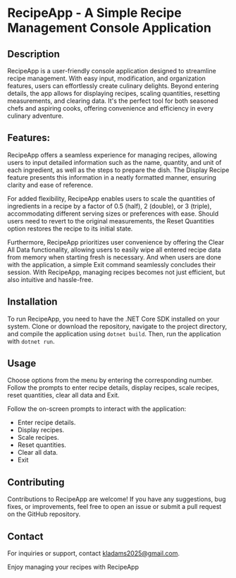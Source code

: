 # RecipeApp - A Simple Recipe Management Console Application

## Description

RecipeApp is a user-friendly console application designed to streamline recipe management. With easy input, modification, and organization features, users can effortlessly create culinary delights. Beyond entering details, the app allows for displaying recipes, scaling quantities, resetting measurements, and clearing data. It's the perfect tool for both seasoned chefs and aspiring cooks, offering convenience and efficiency in every culinary adventure.

## Features:
RecipeApp offers a seamless experience for managing recipes, allowing users to input detailed information such as the name, quantity, and unit of each ingredient, as well as the steps to prepare the dish. The Display Recipe feature presents this information in a neatly formatted manner, ensuring clarity and ease of reference.

For added flexibility, RecipeApp enables users to scale the quantities of ingredients in a recipe by a factor of 0.5 (half), 2 (double), or 3 (triple), accommodating different serving sizes or preferences with ease. Should users need to revert to the original measurements, the Reset Quantities option restores the recipe to its initial state.

Furthermore, RecipeApp prioritizes user convenience by offering the Clear All Data functionality, allowing users to easily wipe all entered recipe data from memory when starting fresh is necessary. And when users are done with the application, a simple Exit command seamlessly concludes their session. With RecipeApp, managing recipes becomes not just efficient, but also intuitive and hassle-free.

## Installation
To run RecipeApp, you need to have the .NET Core SDK installed on your system. Clone or download the repository, navigate to the project directory, and compile the application using `dotnet build`. Then, run the application with `dotnet run`.

## Usage
Choose options from the menu by entering the corresponding number.
Follow the prompts to enter recipe details, display recipes, scale recipes, reset quantities, clear all data and Exit.

Follow the on-screen prompts to interact with the application:
- Enter recipe details.
- Display recipes.
- Scale recipes.
- Reset quantities.
- Clear all data.
- Exit

## Contributing
Contributions to RecipeApp are welcome! If you have any suggestions, bug fixes, or improvements, feel free to open an issue or submit a pull request on the GitHub repository.

## Contact
For inquiries or support, contact kladams2025@gmail.com.

Enjoy managing your recipes with RecipeApp
